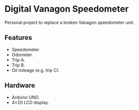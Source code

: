 # Digital Vanagon Speedometer

Personal project to replace a broken Vanagon speedometer unit.


## Features

- Speedometer.
- Odometer.
- Trip A.
- Trip B.
- Oil mileage (e.g. trip C).


## Hardware

- Arduino UNO.
- 4×20 LCD display.
